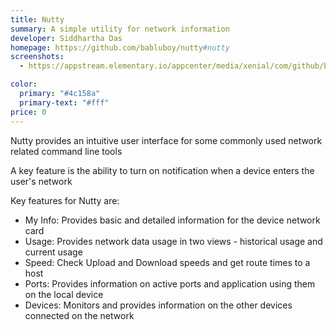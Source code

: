 ```yaml
---
title: Nutty
summary: A simple utility for network information
developer: Siddhartha Das
homepage: https://github.com/babluboy/nutty#nutty
screenshots:
  - https://appstream.elementary.io/appcenter/media/xenial/com/github/babluboy.nutty.desktop/6BBA9B50B2475C83EFA55CF340612B87/screenshots/image-1_orig.png

color:
  primary: "#4c158a"
  primary-text: "#fff"
price: 0
---
```


<p>Nutty provides an intuitive user interface for some commonly used network related command line tools</p>
<p>A key feature is the ability to turn on notification when a device enters the user&apos;s network</p>
<p>Key features for Nutty are:</p>
<ul>
  <li>My Info: Provides basic and detailed information for the device network card</li>
  <li>Usage: Provides network data usage in two views - historical usage and current usage</li>
  <li>Speed: Check Upload and Download speeds and get route times to a host</li>
  <li>Ports: Provides information on active ports and application using them on the local device</li>
  <li>Devices: Monitors and provides information on the other devices connected on the network</li>
</ul>